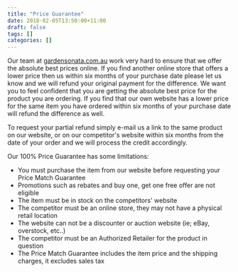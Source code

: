 ```yaml
---
title: "Price Guarantee"
date: 2018-02-05T13:50:00+11:00
draft: false
tags: []
categories: []
---
```



Our team at [gardensonata.com.au](https://gardensonata.com.au) work very hard to ensure that we offer the absolute best prices online.  If you find another online store that offers a lower price then us within six months of your purchase date please let us know and we will refund your original payment for the difference.  We want you to feel confident that you are getting the absolute best price for the product you are ordering.  If you find that our own website has a lower price for the same item you have ordered within six months of your purchase date will refund the difference as well.

To request your partial refund simply e-mail us a link to the same product on our website, or on our competitor's website within six months from the date of your order and we will process the credit accordingly.

Our 100% Price Guarantee has some limitations:

* You must purchase the item from our website before requesting your Price Match Guarantee
* Promotions such as rebates and buy one, get one free offer are not eligible
* The item must be in stock on the competitors' website
* The competitor must be an online store, they may not have a physical retail location
* The website can not be a discounter or auction website (ie; eBay, overstock, etc..)
* The competitor must be an Authorized Retailer for the product in question
* The Price Match Guarantee includes the item price and the shipping charges, it excludes sales tax